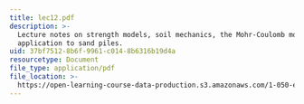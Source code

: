 ```yaml
---
title: lec12.pdf
description: >-
  Lecture notes on strength models, soil mechanics, the Mohr-Coulomb model, and
  application to sand piles.
uid: 37bf7512-8b6f-9961-c014-8b6316b19d4a
resourcetype: Document
file_type: application/pdf
file_location: >-
  https://open-learning-course-data-production.s3.amazonaws.com/1-050-engineering-mechanics-i-fall-2007/37bf75128b6f9961c0148b6316b19d4a_lec12.pdf
---
```

